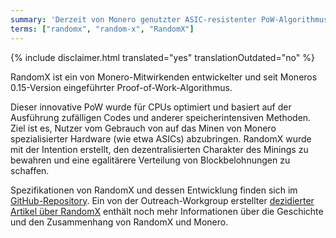 ```yaml
---
summary: 'Derzeit von Monero genutzter ASIC-resistenter PoW-Algorithmus'
terms: ["randomx", "random-x", "RandomX"]
---
```


{% include disclaimer.html translated="yes" translationOutdated="no" %}

RandomX ist ein von Monero-Mitwirkenden entwickelter und seit Moneros
0.15-Version eingeführter Proof-of-Work-Algorithmus.

Dieser innovative PoW wurde für CPUs optimiert und basiert auf der
Ausführung zufälligen Codes und anderer speicherintensiven Methoden. Ziel
ist es, Nutzer vom Gebrauch von auf das Minen von Monero spezialisierter
Hardware (wie etwa ASICs) abzubringen. RandomX wurde mit der Intention
erstellt, den dezentralisierten Charakter des Minings zu bewahren und eine
egalitärere Verteilung von Blockbelohnungen zu schaffen.

Spezifikationen von RandomX und dessen Entwicklung finden sich im
[GitHub-Repository](https://github.com/tevador/RandomX). Ein von der
Outreach-Workgroup erstellter [dezidierter Artikel über
RandomX](https://www.monerooutreach.org/stories/RandomX.html) enthält noch
mehr Informationen über die Geschichte und den Zusammenhang von RandomX und
Monero.
